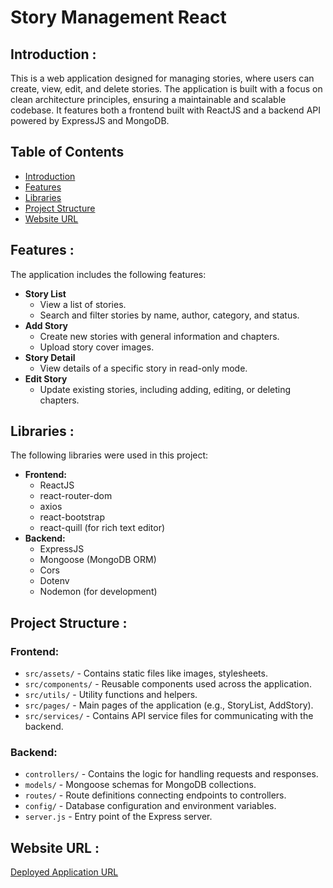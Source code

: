 # Story Management React

## <a name="introduction"></a> Introduction :
This is a web application designed for managing stories, where users can create, view, edit, and delete stories. The application is built with a focus on clean architecture principles, ensuring a maintainable and scalable codebase. It features both a frontend built with ReactJS and a backend API powered by ExpressJS and MongoDB.

## Table of Contents

- [Introduction](#introduction)
- [Features](#features)
- [Libraries](#libraries)
- [Project Structure](#project-structures)
- [Website URL](#apk-link)

## <a name="features"></a> Features :
The application includes the following features:
- **Story List**
  - View a list of stories.
  - Search and filter stories by name, author, category, and status.
- **Add Story**
  - Create new stories with general information and chapters.
  - Upload story cover images.
- **Story Detail**
  - View details of a specific story in read-only mode.
- **Edit Story**
  - Update existing stories, including adding, editing, or deleting chapters.

## <a name="libraries"></a> Libraries :
The following libraries were used in this project:
- **Frontend:**
  - ReactJS
  - react-router-dom
  - axios
  - react-bootstrap
  - react-quill (for rich text editor)
- **Backend:**
  - ExpressJS
  - Mongoose (MongoDB ORM)
  - Cors
  - Dotenv
  - Nodemon (for development)

## <a name="project-structures"></a> Project Structure :
### Frontend:
* `src/assets/` - Contains static files like images, stylesheets.
* `src/components/` - Reusable components used across the application.
* `src/utils/` - Utility functions and helpers.
* `src/pages/` - Main pages of the application (e.g., StoryList, AddStory).
* `src/services/` - Contains API service files for communicating with the backend.

### Backend:
* `controllers/` - Contains the logic for handling requests and responses.
* `models/` - Mongoose schemas for MongoDB collections.
* `routes/` - Route definitions connecting endpoints to controllers.
* `config/` - Database configuration and environment variables.
* `server.js` - Entry point of the Express server.

## <a name="apk-link"></a> Website URL :
[Deployed Application URL](https://story-management-react.vercel.app/)
